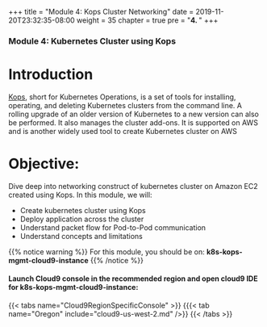 +++
title = "Module 4: Kops Cluster Networking"
date = 2019-11-20T23:32:35-08:00
weight = 35
chapter = true
pre = "<b>4. </b>"
+++

### Module 4: Kubernetes Cluster using Kops

# Introduction

[Kops](https://github.com/kubernetes/kops/blob/master/README.md), short for Kubernetes Operations, is a set of tools for installing, operating, and deleting Kubernetes clusters from the command line. A rolling upgrade of an older version of Kubernetes to a new version can also be performed. It also manages the cluster add-ons. It is supported on AWS and is another widely used tool to create Kubernetes cluster on AWS

# Objective:

<div style="text-align: left">Dive deep into networking construct of kubernetes cluster on Amazon EC2 created using Kops. In this module, we will:</div>

* Create kubernetes cluster using Kops
* Deploy application across the cluster
* Understand packet flow for Pod-to-Pod communication
* Understand concepts and limitations

{{% notice warning %}}
For this module, you should be on: **k8s-kops-mgmt-cloud9-instance**
{{% /notice %}}

#### Launch Cloud9 console in the recommended region and open cloud9 IDE for k8s-kops-mgmt-cloud9-instance:

{{< tabs name="Cloud9RegionSpecificConsole" >}}
{{{< tab name="Oregon" include="cloud9-us-west-2.md" />}}
{{< /tabs >}}
